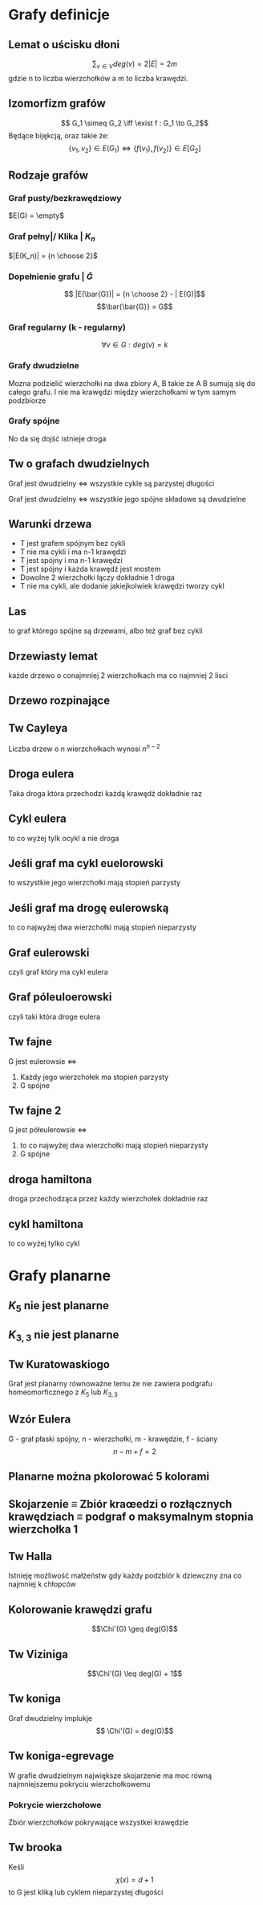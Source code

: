 # Grafy definicje


## Lemat o uścisku dłoni
$$\sum_{v \in V} deg(v) = 2 |E| = 2m$$ 
gdzie n to liczba wierzchołków a m to liczba krawędzi.

## Izomorfizm grafów

$$ G_1 \simeq G_2 \iff \exist f : G_1 \to G_2$$
Będące bijękcją, oraz takie że:
$$ \{v_1, v_2\} \in E(G_1) \iff \{f(v_1), f(v_2)\} \in E[G_2]$$

## Rodzaje grafów

### Graf pusty/bezkrawędziowy
$E(G) = \empty$

### Graf pełny|/ Klika | $K_n$
$|E(K_n)| = {n \choose 2}$

### Dopełnienie grafu | $\bar{G}$
$$ |E(\bar{G})| = {n \choose 2} - | E(G)|$$
$$\bar{\bar{G}} = G$$


### Graf regularny (k - regularny)
$$ \forall v \in G: deg(v) = k$$

### Grafy dwudzielne 
Mozna podzielić wierzchołki na dwa zbiory A, B takie że A B sumują się do całego grafu. I nie ma krawędzi między wierzchołkami w tym samym podzbiorze

### Grafy spójne 
No da się dojść istnieje droga

## Tw o grafach dwudzielnych 
Graf jest dwudzielny $\iff$ wszystkie cykle są parzystej długości

Graf jest dwudzielny $\iff$ wszystkie jego spójne składowe są dwudzielne

## Warunki drzewa
- T jest grafem spójnym bez cykli
- T nie ma cykli i ma n-1 krawędzi
- T jest spójny i ma n-1 krawędzi
- T jest spójny i każda krawędź jest mostem
- Dowolne 2 wierzchołki łączy dokładnie 1 droga
- T nie ma cykli, ale dodanie jakiejkolwiek krawędzi tworzy cykl

## Las
to graf którego spójne są drzewami, albo też graf bez cykli

## Drzewiasty lemat
każde drzewo o conajmniej 2 wierzchołkach ma co najmniej 2 lisci

## Drzewo rozpinające

## Tw Cayleya
Liczba drzew o n wierzchołkach wynosi $n^{n-2}$


## Droga eulera 
Taka droga która przechodzi każdą krawędź dokładnie raz


## Cykl eulera
to co wyżej tylk ocykl a nie droga


## Jeśli graf ma cykl euelorowski 
to wszystkie jego wierzchołki mają stopień parzysty


## Jeśli graf ma drogę eulerowską
to co najwyżej dwa wierzchołki mają stopień nieparzysty

## Graf eulerowski 
czyli graf który ma cykl eulera

## Graf póleuloerowski 
czyli taki która droge eulera

## Tw fajne
G jest eulerowsie $\iff$
1. Każdy jego wierzchołek ma stopień parzysty
2. G spójne

## Tw fajne 2
G jest półeulerowsie $\iff$
1. to co najwyżej dwa wierzchołki mają stopień nieparzysty
2. G spójne

## droga hamiltona 
droga przechodząca przez każdy wierzchołek dokładnie raz

## cykl hamiltona
to co wyżej tylko cykl


# Grafy planarne

## $K_5$ nie jest planarne

## $K_{3,3}$ nie jest planarne

## Tw Kuratowaskiogo
Graf jest planarny równoważne temu że nie zawiera podgrafu homeomorficznego z $K_5$ lub $K_{3,3}$

## Wzór Eulera
G - grał płaski spójny, n - wierzchołki, m - krawędzie, f - ściany
$$ n - m + f = 2$$

## Planarne można pkolorować 5 kolorami

## Skojarzenie $\equiv$ Zbiór kraœedzi o rozłącznych krawędziach $\equiv$ podgraf o maksymalnym stopnia wierzchołka 1

## Tw Halla
Istnieję możliwość małżeństw gdy każdy podzbiór k dziewczny zna co najmniej k chłopców

## Kolorowanie krawędzi grafu
$$\Chi'(G) \geq deg(G)$$

## Tw Viziniga
$$\Chi'(G) \leq deg(G) + 1$$

## Tw koniga 
Graf dwudzielny implukje $$ \Chi'(G) = deg(G)$$


##  Tw koniga-egrevage
W grafie dwudzielnym największe skojarzenie ma moc równą najmniejszemu pokryciu wierzchołkowemu

### Pokrycie wierzchołowe
Zbiór wierzchołków pokrywające wszystkei krawędzie


## Tw brooka
Keśli $$\chi(x) = d +1$$ to G jest kliką lub cyklem nieparzystej długości